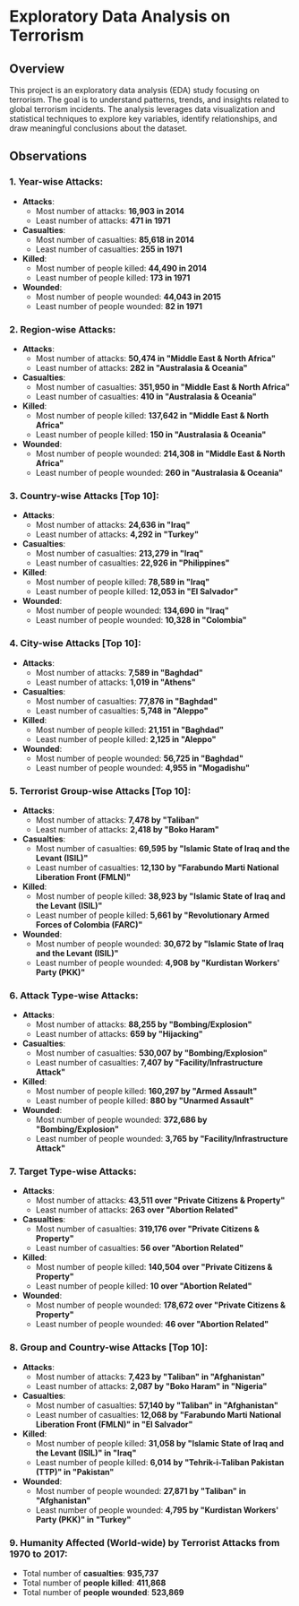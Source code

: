 # Exploratory Data Analysis on Terrorism

## Overview

This project is an exploratory data analysis (EDA) study focusing on terrorism. The goal is to understand patterns, trends, and insights related to global terrorism incidents. The analysis leverages data visualization and statistical techniques to explore key variables, identify relationships, and draw meaningful conclusions about the dataset.

## Observations 

### 1. Year-wise Attacks:
- **Attacks**:
  - Most number of attacks: **16,903 in 2014**
  - Least number of attacks: **471 in 1971**
- **Casualties**:
  - Most number of casualties: **85,618 in 2014**
  - Least number of casualties: **255 in 1971**
- **Killed**:
  - Most number of people killed: **44,490 in 2014**
  - Least number of people killed: **173 in 1971**
- **Wounded**:
  - Most number of people wounded: **44,043 in 2015**
  - Least number of people wounded: **82 in 1971**

### 2. Region-wise Attacks:
- **Attacks**:
  - Most number of attacks: **50,474 in "Middle East & North Africa"**
  - Least number of attacks: **282 in "Australasia & Oceania"**
- **Casualties**:
  - Most number of casualties: **351,950 in "Middle East & North Africa"**
  - Least number of casualties: **410 in "Australasia & Oceania"**
- **Killed**:
  - Most number of people killed: **137,642 in "Middle East & North Africa"**
  - Least number of people killed: **150 in "Australasia & Oceania"**
- **Wounded**:
  - Most number of people wounded: **214,308 in "Middle East & North Africa"**
  - Least number of people wounded: **260 in "Australasia & Oceania"**

### 3. Country-wise Attacks [Top 10]:
- **Attacks**:
  - Most number of attacks: **24,636 in "Iraq"**
  - Least number of attacks: **4,292 in "Turkey"**
- **Casualties**:
  - Most number of casualties: **213,279 in "Iraq"**
  - Least number of casualties: **22,926 in "Philippines"**
- **Killed**:
  - Most number of people killed: **78,589 in "Iraq"**
  - Least number of people killed: **12,053 in "El Salvador"**
- **Wounded**:
  - Most number of people wounded: **134,690 in "Iraq"**
  - Least number of people wounded: **10,328 in "Colombia"**

### 4. City-wise Attacks [Top 10]:
- **Attacks**:
  - Most number of attacks: **7,589 in "Baghdad"**
  - Least number of attacks: **1,019 in "Athens"**
- **Casualties**:
  - Most number of casualties: **77,876 in "Baghdad"**
  - Least number of casualties: **5,748 in "Aleppo"**
- **Killed**:
  - Most number of people killed: **21,151 in "Baghdad"**
  - Least number of people killed: **2,125 in "Aleppo"**
- **Wounded**:
  - Most number of people wounded: **56,725 in "Baghdad"**
  - Least number of people wounded: **4,955 in "Mogadishu"**

### 5. Terrorist Group-wise Attacks [Top 10]:
- **Attacks**:
  - Most number of attacks: **7,478 by "Taliban"**
  - Least number of attacks: **2,418 by "Boko Haram"**
- **Casualties**:
  - Most number of casualties: **69,595 by "Islamic State of Iraq and the Levant (ISIL)"**
  - Least number of casualties: **12,130 by "Farabundo Marti National Liberation Front (FMLN)"**
- **Killed**:
  - Most number of people killed: **38,923 by "Islamic State of Iraq and the Levant (ISIL)"**
  - Least number of people killed: **5,661 by "Revolutionary Armed Forces of Colombia (FARC)"**
- **Wounded**:
  - Most number of people wounded: **30,672 by "Islamic State of Iraq and the Levant (ISIL)"**
  - Least number of people wounded: **4,908 by "Kurdistan Workers' Party (PKK)"**

### 6. Attack Type-wise Attacks:
- **Attacks**:
  - Most number of attacks: **88,255 by "Bombing/Explosion"**
  - Least number of attacks: **659 by "Hijacking"**
- **Casualties**:
  - Most number of casualties: **530,007 by "Bombing/Explosion"**
  - Least number of casualties: **7,407 by "Facility/Infrastructure Attack"**
- **Killed**:
  - Most number of people killed: **160,297 by "Armed Assault"**
  - Least number of people killed: **880 by "Unarmed Assault"**
- **Wounded**:
  - Most number of people wounded: **372,686 by "Bombing/Explosion"**
  - Least number of people wounded: **3,765 by "Facility/Infrastructure Attack"**

### 7. Target Type-wise Attacks:
- **Attacks**:
  - Most number of attacks: **43,511 over "Private Citizens & Property"**
  - Least number of attacks: **263 over "Abortion Related"**
- **Casualties**:
  - Most number of casualties: **319,176 over "Private Citizens & Property"**
  - Least number of casualties: **56 over "Abortion Related"**
- **Killed**:
  - Most number of people killed: **140,504 over "Private Citizens & Property"**
  - Least number of people killed: **10 over "Abortion Related"**
- **Wounded**:
  - Most number of people wounded: **178,672 over "Private Citizens & Property"**
  - Least number of people wounded: **46 over "Abortion Related"**

### 8. Group and Country-wise Attacks [Top 10]:
- **Attacks**:
  - Most number of attacks: **7,423 by "Taliban" in "Afghanistan"**
  - Least number of attacks: **2,087 by "Boko Haram" in "Nigeria"**
- **Casualties**:
  - Most number of casualties: **57,140 by "Taliban" in "Afghanistan"**
  - Least number of casualties: **12,068 by "Farabundo Marti National Liberation Front (FMLN)" in "El Salvador"**
- **Killed**:
  - Most number of people killed: **31,058 by "Islamic State of Iraq and the Levant (ISIL)" in "Iraq"**
  - Least number of people killed: **6,014 by "Tehrik-i-Taliban Pakistan (TTP)" in "Pakistan"**
- **Wounded**:
  - Most number of people wounded: **27,871 by "Taliban" in "Afghanistan"**
  - Least number of people wounded: **4,795 by "Kurdistan Workers' Party (PKK)" in "Turkey"**

### 9. Humanity Affected (World-wide) by Terrorist Attacks from 1970 to 2017:
- Total number of **casualties**: **935,737**
- Total number of **people killed**: **411,868**
- Total number of **people wounded**: **523,869**
```
